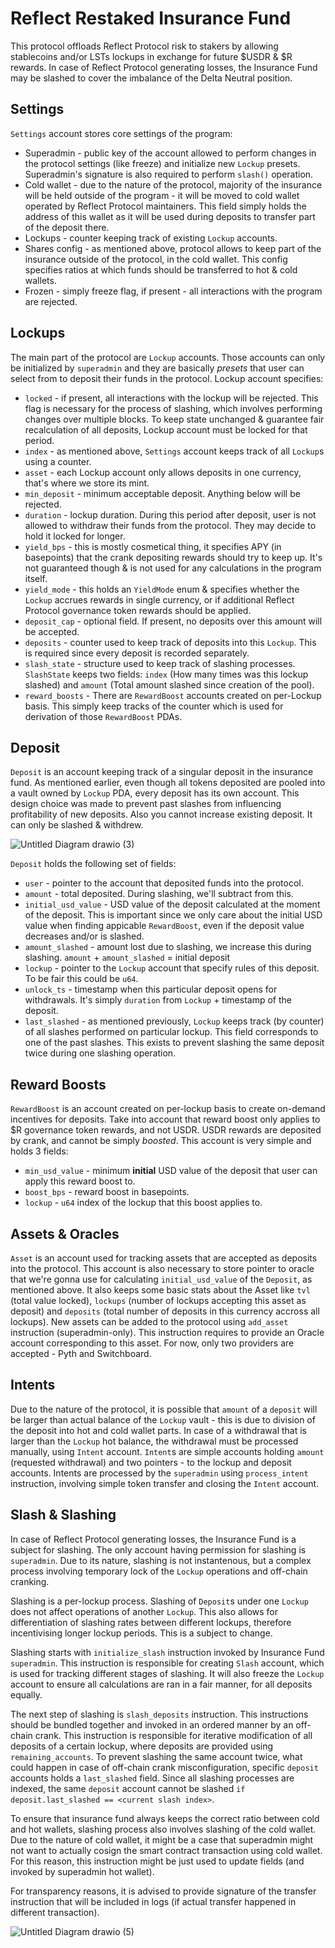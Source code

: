 # Reflect Restaked Insurance Fund
This protocol offloads Reflect Protocol risk to stakers by allowing stablecoins and/or LSTs lockups in exchange for future $USDR & $R rewards. In case of Reflect Protocol generating losses, the Insurance Fund may be slashed to cover the imbalance of the Delta Neutral position.

## Settings
`Settings` account stores core settings of the program:
- Superadmin - public key of the account allowed to perform changes in the protocol settings (like freeze) and initialize new `Lockup` presets. Superadmin's signature is also required to perform `slash()` operation.
- Cold wallet - due to the nature of the protocol, majority of the insurance will be held outside of the program - it will be moved to cold wallet operated by Reflect Protocol maintainers. This field simply holds the address of this wallet as it will be used during deposits to transfer part of the deposit there.
- Lockups - counter keeping track of existing `Lockup` accounts.
- Shares config - as mentioned above, protocol allows to keep part of the insurance outside of the protocol, in the cold wallet. This config specifies ratios at which funds should be transferred to hot & cold wallets.
- Frozen - simply freeze flag, if present - all interactions with the program are rejected.

## Lockups
The main part of the protocol are `Lockup` accounts. Those accounts can only be initialized by `superadmin` and they are basically *presets* that user can select from to deposit their funds in the protocol. Lockup account specifies:
- `locked` - if present, all interactions with the lockup will be rejected. This flag is necessary for the process of slashing, which involves performing changes over multiple blocks. To keep state unchanged & guarantee fair recalculation of all deposits, Lockup account must be locked for that period.
- `index` - as mentioned above, `Settings` account keeps track of all `Lockup`s using a counter.
- `asset` - each Lockup account only allows deposits in one currency, that's where we store its mint.
- `min_deposit` - minimum acceptable deposit. Anything below will be rejected.
- `duration` - lockup duration. During this period after deposit, user is not allowed to withdraw their funds from the protocol. They may decide to hold it locked for longer.
- `yield_bps` - this is mostly cosmetical thing, it specifies APY (in basepoints) that the crank depositing rewards should try to keep up. It's not guaranteed though & is not used for any calculations in the program itself.
- `yield_mode` - this holds an `YieldMode` enum & specifies whether the `Lockup` accrues rewards in single currency, or if additional Reflect Protocol governance token rewards should be applied.
- `deposit_cap` - optional field. If present, no deposits over this amount will be accepted.
- `deposits` - counter used to keep track of deposits into this `Lockup`. This is required since every deposit is recorded separately.
- `slash_state` - structure used to keep track of slashing processes. `SlashState` keeps two fields: `index` (How many times was this lockup slashed) and `amount` (Total amount slashed since creation of the pool).
- `reward_boosts` - There are `RewardBoost` accounts created on per-Lockup basis. This simply keep tracks of the counter which is used for derivation of those `RewardBoost` PDAs.

## Deposit
`Deposit` is an account keeping track of a singular deposit in the insurance fund. As mentioned earlier, even though all tokens deposited are pooled into a vault owned by `Lockup` PDA, every deposit has its own account. This design choice was made to prevent past slashes from influencing profitability of new deposits. Also you cannot increase existing deposit. It can only be slashed & withdrew.

![Untitled Diagram drawio (3)](https://github.com/user-attachments/assets/bd1628f7-299d-4993-93d7-0809cf20e2c1)


`Deposit` holds the following set of fields:
- `user` - pointer to the account that deposited funds into the protocol.
- `amount` - total deposited. During slashing, we'll subtract from this.
- `initial_usd_value` - USD value of the deposit calculated at the moment of the deposit. This is important since we only care about the initial USD value when finding appicable `RewardBoost`, even if the deposit value decreases and/or is slashed.
- `amount_slashed` - amount lost due to slashing, we increase this during slashing. `amount` + `amount_slashed` = initial deposit
- `lockup` - pointer to the `Lockup` account that specify rules of this deposit. To be fair this could be `u64`.
- `unlock_ts` - timestamp when this particular deposit opens for withdrawals. It's simply `duration` from `Lockup` + timestamp of the deposit.
- `last_slashed` - as mentioned previously, `Lockup` keeps track (by counter) of all slashes performed on particular lockup. This field corresponds to one of the past slashes. This exists to prevent slashing the same deposit twice during one slashing operation.

## Reward Boosts
`RewardBoost` is an account created on per-lockup basis to create on-demand incentives for deposits. Take into account that reward boost only applies to $R governance token rewards, and not USDR. USDR rewards are deposited by crank, and cannot be simply *boosted*. This account is very simple and holds 3 fields:
- `min_usd_value` - minimum **initial** USD value of the deposit that user can apply this reward boost to.
- `boost_bps` - reward boost in basepoints.
- `lockup` - `u64` index of the lockup that this boost applies to.

## Assets & Oracles
`Asset` is an account used for tracking assets that are accepted as deposits into the protocol. This account is also necessary to store pointer to oracle that we're gonna use for calculating `initial_usd_value` of the `Deposit`, as mentioned above. It also keeps some basic stats about the Asset like `tvl` (total value locked), `lockups` (number of lockups accepting this asset as deposit) and `deposits` (total number of deposits in this currency accross all lockups). New assets can be added to the protocol using `add_asset` instruction (superadmin-only). This instruction requires to provide an Oracle account corresponding to this asset. For now, only two providers are accepted - Pyth and Switchboard.

## Intents
Due to the nature of the protocol, it is possible that `amount` of a `deposit` will be larger than actual balance of the `Lockup` vault - this is due to division of the deposit into hot and cold wallet parts. In case of a withdrawal that is larger than the `Lockup` hot balance, the withdrawal must be processed manually, using `Intent` account. `Intent`s are simple accounts holding `amount` (requested withdrawal) and two pointers - to the lockup and deposit accounts. Intents are processed by the `superadmin` using `process_intent` instruction, involving simple token transfer and closing the `Intent` account.

## Slash & Slashing
In case of Reflect Protocol generating losses, the Insurance Fund is a subject for slashing. The only account having permission for slashing is `superadmin`. Due to its nature, slashing is not instantenous, but a complex process involving temporary lock of the `Lockup` operations and off-chain cranking. 

Slashing is a per-lockup process. Slashing of `Deposit`s under one `Lockup` does not affect operations of another `Lockup`. This also allows for differentiation of slashing rates between different lockups, therefore incentivising longer lockup periods. This is a subject to change.

Slashing starts with `initialize_slash` instruction invoked by Insurance Fund `superadmin`. This instruction is responsible for creating `Slash` account, which is used for tracking different stages of slashing. It will also freeze the `Lockup` account to ensure all calculations are ran in a fair manner, for all deposits equally.

The next step of slashing is `slash_deposits` instruction. This instructions should be bundled together and invoked in an ordered manner by an off-chain crank. This instruction is responsible for iterative modification of all deposits of a certain lockup, where deposits are provided using `remaining_accounts`. To prevent slashing the same account twice, what could happen in case of off-chain crank misconfiguration, specific `deposit` accounts holds a `last_slashed` field. Since all slashing processes are indexed, the same `deposit` account cannot be slashed `if deposit.last_slashed == <current slash index>`.

To ensure that insurance fund always keeps the correct ratio between cold and hot wallets, slashing process also involves slashing of the cold wallet. Due to the nature of cold wallet, it might be a case that superadmin
might not want to actually cosign the smart contract transaction using cold wallet.
For this reason, this instruction might be just used to update fields (and invoked by
superadmin hot wallet). 

For transparency reasons, it is advised to provide signature of the transfer instruction that will be included in logs (if actual transfer happened in different transaction).

![Untitled Diagram drawio (5)](https://github.com/user-attachments/assets/d742a2af-c00c-4959-9923-9d313ba9f283)


